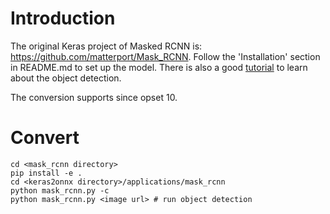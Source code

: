 # Introduction
The original Keras project of Masked RCNN is: <https://github.com/matterport/Mask_RCNN>. Follow the 'Installation' section in README.md to set up the model.
There is also a good [tutorial](https://github.com/matterport/Mask_RCNN#step-by-step-detection) to learn about the object detection.

The conversion supports since opset 10.

# Convert
```
cd <mask_rcnn directory>
pip install -e .
cd <keras2onnx directory>/applications/mask_rcnn
python mask_rcnn.py -c
python mask_rcnn.py <image url> # run object detection
```
